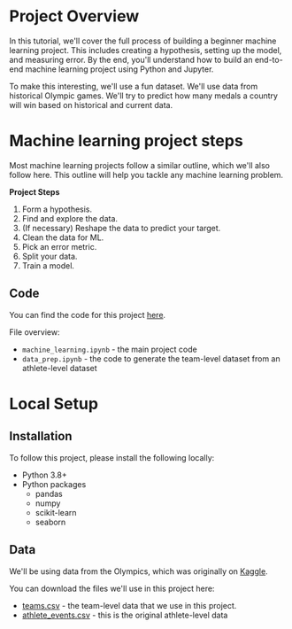 # Project Overview

In this tutorial, we'll cover the full process of building a beginner machine learning project. This includes creating a hypothesis, setting up the model, and measuring error. By the end, you'll understand how to build an end-to-end machine learning project using Python and Jupyter.

To make this interesting, we'll use a fun dataset. We'll use data from historical Olympic games. We'll try to predict how many medals a country will win based on historical and current data.


# Machine learning project steps

Most machine learning projects follow a similar outline, which we'll also follow here.  This outline will help you tackle any machine learning problem.

**Project Steps**

1. Form a hypothesis.
2. Find and explore the data.
3. (If necessary) Reshape the data to predict your target.
4. Clean the data for ML.
5. Pick an error metric.
6. Split your data.
7. Train a model.

## Code

You can find the code for this project [here](https://github.com/dataquestio/project-walkthroughs/tree/master/beginner_ml).

File overview:

* `machine_learning.ipynb` - the main project code
* `data_prep.ipynb` - the code to generate the team-level dataset from an athlete-level dataset

# Local Setup

## Installation

To follow this project, please install the following locally:

* Python 3.8+
* Python packages
    * pandas
    * numpy
    * scikit-learn
    * seaborn


## Data

We'll be using data from the Olympics, which was originally on [Kaggle](https://www.kaggle.com/datasets/heesoo37/120-years-of-olympic-history-athletes-and-results).

You can download the files we'll use in this project here:

* [teams.csv](https://drive.google.com/uc?export=download&id=1L3YAlts8tijccIndVPB-mOsRpEpVawk7) - the team-level data that we use in this project.
* [athlete_events.csv](https://drive.google.com/uc?export=download&id=1Ah4wOyNFMGREq8Yw_Jbv7u2CeI_6tpn5) - this is the original athlete-level data
